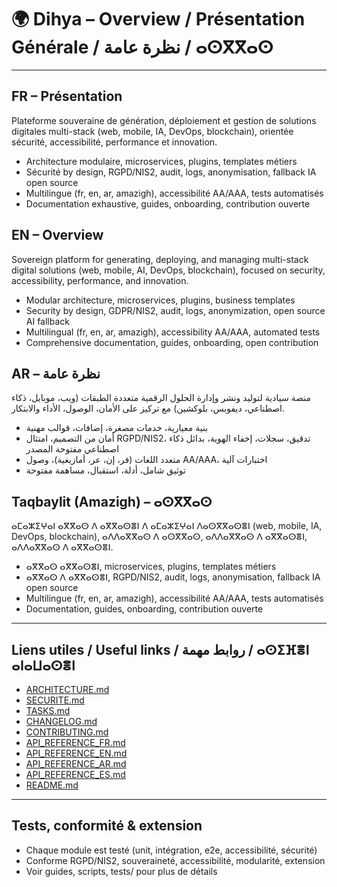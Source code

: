 # 🌍 Dihya – Overview / Présentation Générale / نظرة عامة / ⴰⵙⴳⴳⴰⵙ

---

## FR – Présentation
Plateforme souveraine de génération, déploiement et gestion de solutions digitales multi-stack (web, mobile, IA, DevOps, blockchain), orientée sécurité, accessibilité, performance et innovation.
- Architecture modulaire, microservices, plugins, templates métiers
- Sécurité by design, RGPD/NIS2, audit, logs, anonymisation, fallback IA open source
- Multilingue (fr, en, ar, amazigh), accessibilité AA/AAA, tests automatisés
- Documentation exhaustive, guides, onboarding, contribution ouverte

## EN – Overview
Sovereign platform for generating, deploying, and managing multi-stack digital solutions (web, mobile, AI, DevOps, blockchain), focused on security, accessibility, performance, and innovation.
- Modular architecture, microservices, plugins, business templates
- Security by design, GDPR/NIS2, audit, logs, anonymization, open source AI fallback
- Multilingual (fr, en, ar, amazigh), accessibility AA/AAA, automated tests
- Comprehensive documentation, guides, onboarding, open contribution

## AR – نظرة عامة
منصة سيادية لتوليد ونشر وإدارة الحلول الرقمية متعددة الطبقات (ويب، موبايل، ذكاء اصطناعي، ديفوبس، بلوكشين) مع تركيز على الأمان، الوصول، الأداء والابتكار.
- بنية معيارية، خدمات مصغرة، إضافات، قوالب مهنية
- أمان من التصميم، امتثال RGPD/NIS2، تدقيق، سجلات، إخفاء الهوية، بدائل ذكاء اصطناعي مفتوحة المصدر
- متعدد اللغات (فر، إن، عر، أمازيغية)، وصول AA/AAA، اختبارات آلية
- توثيق شامل، أدلة، استقبال، مساهمة مفتوحة

## Taqbaylit (Amazigh) – ⴰⵙⴳⴳⴰⵙ
ⴰⵎⴰⵣⵉⵖⴰⵏ ⴰⴳⴳⴰⵙ ⴷ ⴰⴳⴳⴰⵙⴻⵏ ⴷ ⴰⵎⴰⵣⵉⵖⴰⵏ ⴷⴰⵙⴳⴳⴰⵙⴻⵏ (web, mobile, IA, DevOps, blockchain), ⴰⴷⴷⴰⴳⴳⴰⵙ ⴷ ⴰⵙⴳⴳⴰⵙ, ⴰⴷⴷⴰⴳⴳⴰⵙ ⴷ ⴰⴳⴳⴰⵙⴻⵏ, ⴰⴷⴷⴰⴳⴳⴰⵙ ⴷ ⴰⴳⴳⴰⵙⴻⵏ.
- ⴰⴳⴳⴰⵙ ⴰⴳⴳⴰⵙⴻⵏ, microservices, plugins, templates métiers
- ⴰⴳⴳⴰⵙ ⴷ ⴰⴳⴳⴰⵙⴻⵏ, RGPD/NIS2, audit, logs, anonymisation, fallback IA open source
- Multilingue (fr, en, ar, amazigh), accessibilité AA/AAA, tests automatisés
- Documentation, guides, onboarding, contribution ouverte

---

## Liens utiles / Useful links / روابط مهمة / ⴰⵙⵉⴼⴻⵏ ⴰⵏⴰⵡⴰⵙⴻⵏ
- [ARCHITECTURE.md](../../ARCHITECTURE.md)
- [SECURITE.md](../../securite.md)
- [TASKS.md](../../TASKS.md)
- [CHANGELOG.md](../../CHANGELOG.md)
- [CONTRIBUTING.md](../../CONTRIBUTING.md)
- [API_REFERENCE_FR.md](API_REFERENCE_FR.md)
- [API_REFERENCE_EN.md](API_REFERENCE_EN.md)
- [API_REFERENCE_AR.md](API_REFERENCE_AR.md)
- [API_REFERENCE_ES.md](API_REFERENCE_ES.md)
- [README.md](../../README.md)

---

## Tests, conformité & extension
- Chaque module est testé (unit, intégration, e2e, accessibilité, sécurité)
- Conforme RGPD/NIS2, souveraineté, accessibilité, modularité, extension
- Voir guides, scripts, tests/ pour plus de détails
